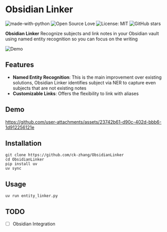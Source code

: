 # Obsidian Linker

![made-with-python](https://img.shields.io/badge/Made%20with-Python-1f425f.svg)
![Open Source Love](https://badges.frapsoft.com/os/v1/open-source.svg?v=103)
![License: MIT](https://img.shields.io/badge/License-MIT-yellow.svg)
![GitHub stars](https://img.shields.io/github/stars/ck-zhang/ObsidianLinker.svg?style=social)

**Obsidian Linker** Recognize subjects and link notes in your Obsidian vault using named entity recognition so you can focus on the writing

![Demo](https://github.com/user-attachments/assets/e9ae5b91-7cf2-4ac2-814a-aba41d7c46c2)

## Features

- **Named Entity Recognition**: This is the main improvement over existing solutions, Obsidian Linker identifies subject via NER to capture even subjects that are not existing notes
- **Customizable Links**: Offers the flexibility to link with aliases

## Demo

https://github.com/user-attachments/assets/23742b61-d90c-402d-bbb6-1d912256121e

## Installation

```shell
git clone https://github.com/ck-zhang/ObsidianLinker
cd ObsidianLinker
pip install uv
uv sync
```

## Usage

```shell
uv run entity_linker.py
```

## TODO
- [ ] Obsidian Integration
